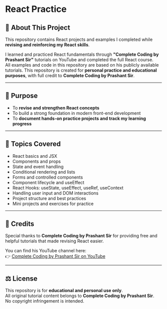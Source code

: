 # React Practice

## 📘 About This Project

This repository contains React projects and examples I completed while **revising and reinforcing my React skills**.

I learned and practiced React fundamentals through **"Complete Coding by Prashant Sir"** tutorials on YouTube and completed the full React course.  
All examples and code in this repository are based on his publicly available tutorials. This repository is created for **personal practice and educational purposes**, with full credit to **Complete Coding by Prashant Sir**.

---

## 🎯 Purpose

- To **revise and strengthen React concepts**
- To build a strong foundation in modern front-end development
- To **document hands-on practice projects and track my learning progress**

---

## 🧠 Topics Covered

- React basics and JSX
- Components and props
- State and event handling
- Conditional rendering and lists
- Forms and controlled components
- Component lifecycle and useEffect
- React Hooks: useState, useEffect, useRef, useContext
- Handling user input and DOM interactions
- Project structure and best practices
- Mini projects and exercises for practice

---

## 🙏 Credits

Special thanks to **Complete Coding by Prashant Sir** for providing free and helpful tutorials that made revising React easier.

You can find his YouTube channel here:  
👉 [Complete Coding by Prashant Sir on YouTube](https://www.youtube.com/@CompleteCodingByPrashantSir)

---

## ⚖️ License

This repository is for **educational and personal use only**.  
All original tutorial content belongs to **Complete Coding by Prashant Sir**.  
No copyright infringement is intended.
